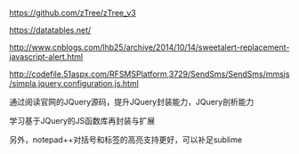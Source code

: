 https://github.com/zTree/zTree_v3

https://datatables.net/

http://www.cnblogs.com/lhb25/archive/2014/10/14/sweetalert-replacement-javascript-alert.html

http://codefile.51aspx.com/RFSMSPlatform,3729/SendSms/SendSms/mmsjs/simpla.jquery.configuration.js.html

通过阅读官网的JQuery源码，提升JQuery封装能力，JQuery剖析能力

学习基于JQuery的JS函数库再封装与扩展

另外，notepad++对括号和标签的高亮支持更好，可以补足sublime



